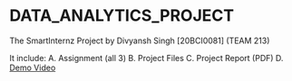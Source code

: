 # DATA_ANALYTICS_PROJECT
The SmartInternz Project by Divyansh Singh [20BCI0081] (TEAM 213)

It include:
A. Assignment (all 3) 
B. Project Files 
C. Project Report (PDF) 
D. [Demo Video](https://drive.google.com/file/d/1f8I7REEOiadkBEPkVV1WEWZ050iyg-lC/view) 
